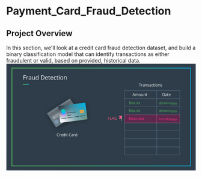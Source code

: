 # Payment_Card_Fraud_Detection
## **Project Overview**
In this section, we'll look at a credit card fraud detection dataset, and build a binary classification model that can identify transactions as either fraudulent or valid, based on provided, historical data.
![](/images/fraud_detection.png)
